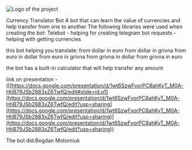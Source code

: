 ![Logo of the project](https://www.google.com/url?sa=i&url=https%3A%2F%2Fwww.pngegg.com%2Fru%2Fsearch%3Fq%3D%25D0%25BB%25D0%25BE%25D0%25B3%25D0%25BE%25D1%2582%25D0%25B8%25D0%25BF%2BTelegram&psig=AOvVaw1z4SviiLq4GFKD1YM7BqgT&ust=1720939906750000&source=images&cd=vfe&opi=89978449&ved=0CBEQjRxqFwoTCJCqx_G2o4cDFQAAAAAdAAAAABAI)
  
  
  Currency Translator Bot
  A bot that can learn the value of currencies and help transfer from one to another
      The following libraries were used when creating the bot:
                                                           Telebot - helping for creating telegram bot
                                                           requests - helping with getting currencies




this bot helping you translate:
            from dollar in euro
            from dollar in grivna
            from euro in dollar
            from euro in grivna
            from grivna in dollar
            from grivna in euro



the bot has a built-in calculator that will help transfer any amount


link on presentation - ([[https://docs.google.com/presentation/d/1wt6SzwFvorPC8ahKyT_M0A-HtjB79JSb2883xZ6TwfQ/edit#slide=id.p1](https://docs.google.com/presentation/d/1wt6SzwFvorPC8ahKyT_M0A-HtjB79JSb2883xZ6TwfQ/edit?usp=sharing](https://docs.google.com/presentation/d/1wt6SzwFvorPC8ahKyT_M0A-HtjB79JSb2883xZ6TwfQ/edit?usp=sharing)](https://docs.google.com/presentation/d/1wt6SzwFvorPC8ahKyT_M0A-HtjB79JSb2883xZ6TwfQ/edit?usp=sharing))


The bot did:Bogdan Motorniuk
